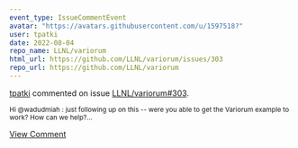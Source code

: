```yaml
---
event_type: IssueCommentEvent
avatar: "https://avatars.githubusercontent.com/u/1597518?"
user: tpatki
date: 2022-08-04
repo_name: LLNL/variorum
html_url: https://github.com/LLNL/variorum/issues/303
repo_url: https://github.com/LLNL/variorum
---
```


<a href='https://github.com/tpatki' target='_blank'>tpatki</a> commented on issue <a href='https://github.com/LLNL/variorum/issues/303' target='_blank'>LLNL/variorum#303</a>.

<small>Hi @wadudmiah : just following up on this -- were you able to get the Variorum example to work? How can we help?...</small>

<a href='https://github.com/LLNL/variorum/issues/303' target='_blank'>View Comment</a>